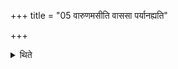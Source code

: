 +++
title = "05 वारुणमसीति वाससा पर्यानह्यति"

+++

<details><summary>थिते</summary>

5. With vāruṇamasi...[^1], he wraps it round with the piece of cloth (which he had taken away from it).[^2]  
</details>
